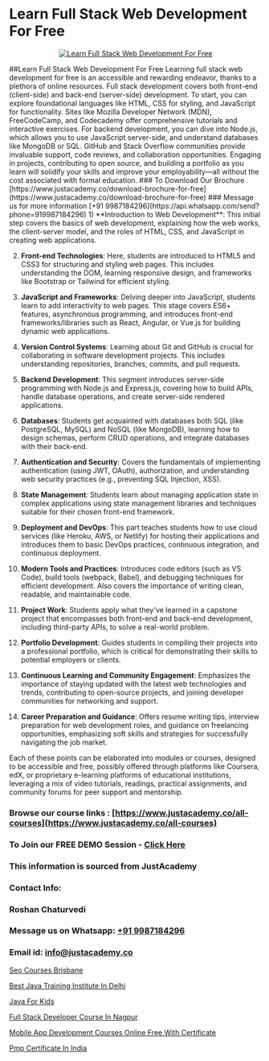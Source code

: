 # Learn Full Stack Web Development For Free

<p align="center">
  <a href="https://justacademy.co/program-detail/full-stack-web-development">
    <img src="https://justacademy.co/storage2/program_images/1704700371.webp" alt="Learn Full Stack Web Development For Free">
  </a>
</p>
##Learn Full Stack Web Development For Free
Learning full stack web development for free is an accessible and rewarding endeavor, thanks to a plethora of online resources. Full stack development covers both front-end (client-side) and back-end (server-side) development. To start, you can explore foundational languages like HTML, CSS for styling, and JavaScript for functionality. Sites like Mozilla Developer Network (MDN), FreeCodeCamp, and Codecademy offer comprehensive tutorials and interactive exercises. For backend development, you can dive into Node.js, which allows you to use JavaScript server-side, and understand databases like MongoDB or SQL. GitHub and Stack Overflow communities provide invaluable support, code reviews, and collaboration opportunities. Engaging in projects, contributing to open source, and building a portfolio as you learn will solidify your skills and improve your employability—all without the cost associated with formal education.
### To Download Our Brochure [https://www.justacademy.co/download-brochure-for-free](https://www.justacademy.co/download-brochure-for-free)
### Message us for more information [+91 9987184296](https://api.whatsapp.com/send?phone=919987184296)
1) **Introduction to Web Development**: This initial step covers the basics of web development, explaining how the web works, the client-server model, and the roles of HTML, CSS, and JavaScript in creating web applications.

2) **Front-end Technologies**: Here, students are introduced to HTML5 and CSS3 for structuring and styling web pages. This includes understanding the DOM, learning responsive design, and frameworks like Bootstrap or Tailwind for efficient styling.

3) **JavaScript and Frameworks**: Delving deeper into JavaScript, students learn to add interactivity to web pages. This stage covers ES6+ features, asynchronous programming, and introduces front-end frameworks/libraries such as React, Angular, or Vue.js for building dynamic web applications.

4) **Version Control Systems**: Learning about Git and GitHub is crucial for collaborating in software development projects. This includes understanding repositories, branches, commits, and pull requests.

5) **Backend Development**: This segment introduces server-side programming with Node.js and Express.js, covering how to build APIs, handle database operations, and create server-side rendered applications.

6) **Databases**: Students get acquainted with databases both SQL (like PostgreSQL, MySQL) and NoSQL (like MongoDB), learning how to design schemas, perform CRUD operations, and integrate databases with their back-end.

7) **Authentication and Security**: Covers the fundamentals of implementing authentication (using JWT, OAuth), authorization, and understanding web security practices (e.g., preventing SQL Injection, XSS).

8) **State Management**: Students learn about managing application state in complex applications using state management libraries and techniques suitable for their chosen front-end framework.

9) **Deployment and DevOps**: This part teaches students how to use cloud services (like Heroku, AWS, or Netlify) for hosting their applications and introduces them to basic DevOps practices, continuous integration, and continuous deployment.

10) **Modern Tools and Practices**: Introduces code editors (such as VS Code), build tools (webpack, Babel), and debugging techniques for efficient development. Also covers the importance of writing clean, readable, and maintainable code.

11) **Project Work**: Students apply what they've learned in a capstone project that encompasses both front-end and back-end development, including third-party APIs, to solve a real-world problem.

12) **Portfolio Development**: Guides students in compiling their projects into a professional portfolio, which is critical for demonstrating their skills to potential employers or clients.

13) **Continuous Learning and Community Engagement**: Emphasizes the importance of staying updated with the latest web technologies and trends, contributing to open-source projects, and joining developer communities for networking and support.

14) **Career Preparation and Guidance**: Offers resume writing tips, interview preparation for web development roles, and guidance on freelancing opportunities, emphasizing soft skills and strategies for successfully navigating the job market.

Each of these points can be elaborated into modules or courses, designed to be accessible and free, possibly offered through platforms like Coursera, edX, or proprietary e-learning platforms of educational institutions, leveraging a mix of video tutorials, readings, practical assignments, and community forums for peer support and mentorship.

### Browse our course links : [https://www.justacademy.co/all-courses](https://www.justacademy.co/all-courses) 
### To Join our FREE DEMO Session - [Click Here](https://www.justacademy.co/register-for-course-demo)


### This information is sourced from JustAcademy
### Contact Info:
### Roshan Chaturvedi
### Message us on Whatsapp: [+91 9987184296](https://api.whatsapp.com/send?phone=919987184296)
### Email id: [info@justacademy.co](mailto:info@justacademy.co)
                
[Seo Courses Brisbane](https://www.linkedin.com/pulse/seo-courses-brisbane-justacademy-pune-xmnvc?trackingId=JEEXzh6haMS1Ip1FUSa6kQ%3D%3D&lipi=urn%3Ali%3Apage%3Ad_flagship3_company_admin%3B29WLpZO4T7eqWsLqmXNgZw%3D%3D)

[Best Java Training Institute In Delhi](https://www.linkedin.com/pulse/best-java-training-institute-delhi-justacademy-bay-area-fq78e?trackingId=66CD3U9rV6vv38QCwmKNUQ%3D%3D&lipi=urn%3Ali%3Apage%3Ad_flagship3_company_admin%3BHcd7BaCMQFaWbBih5QcMnA%3D%3D)

[Java For Kids](https://medium.com/@kumarishimmi99/java-for-kids-0a553b4bcdc3)

[Full Stack Developer Course In Nagpur](https://medium.com/@abhidnya.1068/full-stack-developer-course-in-nagpur-4d7be32fadb9)

[Mobile App Development Courses Online Free With Certificate](https://justacademyin.github.io/justacademy/mobile-app-development-courses-online-free-with-certificate)

[Pmp Certificate In India](https://justacademyin.github.io/justacademy/pmp-certificate-in-india)

